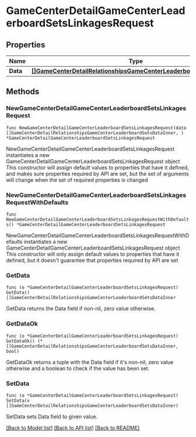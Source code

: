 # GameCenterDetailGameCenterLeaderboardSetsLinkagesRequest

## Properties

Name | Type | Description | Notes
------------ | ------------- | ------------- | -------------
**Data** | [**[]GameCenterDetailRelationshipsGameCenterLeaderboardSetsDataInner**](GameCenterDetailRelationshipsGameCenterLeaderboardSetsDataInner.md) |  | 

## Methods

### NewGameCenterDetailGameCenterLeaderboardSetsLinkagesRequest

`func NewGameCenterDetailGameCenterLeaderboardSetsLinkagesRequest(data []GameCenterDetailRelationshipsGameCenterLeaderboardSetsDataInner, ) *GameCenterDetailGameCenterLeaderboardSetsLinkagesRequest`

NewGameCenterDetailGameCenterLeaderboardSetsLinkagesRequest instantiates a new GameCenterDetailGameCenterLeaderboardSetsLinkagesRequest object
This constructor will assign default values to properties that have it defined,
and makes sure properties required by API are set, but the set of arguments
will change when the set of required properties is changed

### NewGameCenterDetailGameCenterLeaderboardSetsLinkagesRequestWithDefaults

`func NewGameCenterDetailGameCenterLeaderboardSetsLinkagesRequestWithDefaults() *GameCenterDetailGameCenterLeaderboardSetsLinkagesRequest`

NewGameCenterDetailGameCenterLeaderboardSetsLinkagesRequestWithDefaults instantiates a new GameCenterDetailGameCenterLeaderboardSetsLinkagesRequest object
This constructor will only assign default values to properties that have it defined,
but it doesn't guarantee that properties required by API are set

### GetData

`func (o *GameCenterDetailGameCenterLeaderboardSetsLinkagesRequest) GetData() []GameCenterDetailRelationshipsGameCenterLeaderboardSetsDataInner`

GetData returns the Data field if non-nil, zero value otherwise.

### GetDataOk

`func (o *GameCenterDetailGameCenterLeaderboardSetsLinkagesRequest) GetDataOk() (*[]GameCenterDetailRelationshipsGameCenterLeaderboardSetsDataInner, bool)`

GetDataOk returns a tuple with the Data field if it's non-nil, zero value otherwise
and a boolean to check if the value has been set.

### SetData

`func (o *GameCenterDetailGameCenterLeaderboardSetsLinkagesRequest) SetData(v []GameCenterDetailRelationshipsGameCenterLeaderboardSetsDataInner)`

SetData sets Data field to given value.



[[Back to Model list]](../README.md#documentation-for-models) [[Back to API list]](../README.md#documentation-for-api-endpoints) [[Back to README]](../README.md)


